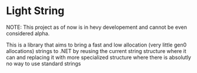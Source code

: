 # Light String 

NOTE: This project as of now is in hevy developement and cannot be even considered alpha.

This is a library that aims to bring a fast and low allocation (very little gen0 allocations) strings to .NET by reusing the current string structure where it can and replacing it with more specialized structure where there is absolutly no way to use standard strings

